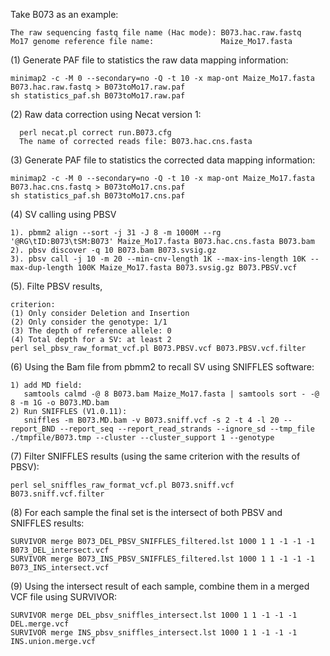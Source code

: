 Take B073 as an example: 
```
The raw sequencing fastq file name (Hac mode): B073.hac.raw.fastq
Mo17 genome reference file name:               Maize_Mo17.fasta
```
(1) Generate PAF file to statistics the raw data mapping information: 
```
minimap2 -c -M 0 --secondary=no -Q -t 10 -x map-ont Maize_Mo17.fasta B073.hac.raw.fastq > B073toMo17.raw.paf
sh statistics_paf.sh B073toMo17.raw.paf
```
(2) Raw data correction using Necat version 1:
```  
  perl necat.pl correct run.B073.cfg
  The name of corrected reads file: B073.hac.cns.fasta
```
(3) Generate PAF file to statistics the corrected data mapping information: 
```
minimap2 -c -M 0 --secondary=no -Q -t 10 -x map-ont Maize_Mo17.fasta B073.hac.cns.fastq > B073toMo17.cns.paf
sh statistics_paf.sh B073toMo17.cns.paf
```
(4) SV calling using PBSV
```
1). pbmm2 align --sort -j 31 -J 8 -m 1000M --rg '@RG\tID:B073\tSM:B073' Maize_Mo17.fasta B073.hac.cns.fasta B073.bam
2). pbsv discover -q 10 B073.bam B073.svsig.gz
3). pbsv call -j 10 -m 20 --min-cnv-length 1K --max-ins-length 10K --max-dup-length 100K Maize_Mo17.fasta B073.svsig.gz B073.PBSV.vcf
```
(5). Filte PBSV results, 
```
criterion: 
(1) Only consider Deletion and Insertion 
(2) Only consider the genotype: 1/1
(3) The depth of reference allele: 0 
(4) Total depth for a SV: at least 2
perl sel_pbsv_raw_format_vcf.pl B073.PBSV.vcf B073.PBSV.vcf.filter
```
(6) Using the Bam file from pbmm2 to recall SV using SNIFFLES software: 
```
1) add MD field: 
   samtools calmd -@ 8 B073.bam Maize_Mo17.fasta | samtools sort - -@ 8 -m 1G -o B073.MD.bam
2) Run SNIFFLES (V1.0.11): 
   sniffles -m B073.MD.bam -v B073.sniff.vcf -s 2 -t 4 -l 20 --report_BND --report_seq --report_read_strands --ignore_sd --tmp_file ./tmpfile/B073.tmp --cluster --cluster_support 1 --genotype
```
(7) Filter SNIFFLES results (using the same criterion with the results of PBSV):
```
perl sel_sniffles_raw_format_vcf.pl B073.sniff.vcf B073.sniff.vcf.filter
```
(8) For each sample the final set is the intersect of both PBSV and SNIFFLES results: 
```
SURVIVOR merge B073_DEL_PBSV_SNIFFLES_filtered.lst 1000 1 1 -1 -1 -1 B073_DEL_intersect.vcf
SURVIVOR merge B073_INS_PBSV_SNIFFLES_filtered.lst 1000 1 1 -1 -1 -1 B073_INS_intersect.vcf
```
(9) Using the intersect result of each sample, combine them in a merged VCF file using SURVIVOR:
```
SURVIVOR merge DEL_pbsv_sniffles_intersect.lst 1000 1 1 -1 -1 -1 DEL.merge.vcf
SURVIVOR merge INS_pbsv_sniffles_intersect.lst 1000 1 1 -1 -1 -1 INS.union.merge.vcf
```
